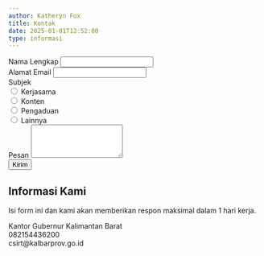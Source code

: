 ```yaml
---
author: Katheryn Fox
title: Kontak
date: 2025-01-01T12:52:00
type: informasi
---
```


<section class="relative bg-white dark:bg-gray-800 p-8 rounded-xl border-2 border-gray-300 dark:border-gray-600 shadow-lg mx-auto max-w-4xl">
    <div class="absolute top-0 right-0 bottom-0 w-1/3 bg-customYellow rounded-r-xl hidden md:block"></div>
    <div class="p-2 w-full max-w-4xl flex flex-col md:flex-row relative z-10">
        <!-- Kotak Putih -->
        <div class="w-full md:w-2/3 p-4 mr-4">
            <form id="contactForm" onsubmit="return validateForm(event)">
                <div class="flex flex-col md:flex-row gap-4 mb-4">
                    <div class="w-full">
                        <label for="name" class="block text-lg font-bold text-gray-700 dark:text-white">Nama Lengkap</label>
                        <input type="text" id="name" required class="mt-1 block w-full border border-gray-300 dark:border-gray-600 rounded-md shadow-sm p-2 focus:ring-green-500 focus:border-green-500 dark:bg-gray-700 dark:text-white">
                    </div>
                    <div class="w-full">
                        <label for="email" class="block text-lg font-bold text-gray-700 dark:text-white">Alamat Email</label>
                        <input type="email" id="email" required class="mt-1 block w-full border border-gray-300 dark:border-gray-600 rounded-md shadow-sm p-2 focus:ring-green-500 focus:border-green-500 dark:bg-gray-700 dark:text-white">
                    </div>
                </div>
                <div class="mb-4">
                    <label class="block text-lg font-bold text-gray-700 dark:text-white">Subjek</label>
                    <div class="grid grid-cols-2 gap-4 mt-2">
                        <div class="flex items-center">
                            <input type="radio" id="kerjasama" name="subjek" value="Kerjasama" required class="h-4 w-4 text-green-600 border-gray-300 dark:border-gray-600 focus:ring-green-500">
                            <label for="kerjasama" class="ml-2 block text-sm text-gray-700 dark:text-white">Kerjasama</label>
                        </div>
                        <div class="flex items-center">
                            <input type="radio" id="konten" name="subjek" value="Konten" class="h-4 w-4 text-green-600 border-gray-300 dark:border-gray-600 focus:ring-green-500">
                            <label for="konten" class="ml-2 block text-sm text-gray-700 dark:text-white">Konten</label>
                        </div>
                        <div class="flex items-center">
                            <input type="radio" id="pengaduan" name="subjek" value="Pengaduan" class="h-4 w-4 text-green-600 border-gray-300 dark:border-gray-600 focus:ring-green-500">
                            <label for="pengaduan" class="ml-2 block text-sm text-gray-700 dark:text-white">Pengaduan</label>
                        </div>
                        <div class="flex items-center">
                            <input type="radio" id="lainnya" name="subjek" value="Lainnya" class="h-4 w-4 text-green-600 border-gray-300 dark:border-gray-600 focus:ring-green-500">
                            <label for="lainnya" class="ml-2 block text-sm text-gray-700 dark:text-white">Lainnya</label>
                        </div>
                    </div>
                </div>
                <div class="mb-4">
                    <label for="message" class="block text-lg font-bold text-gray-700 dark:text-white">Pesan</label>
                    <textarea id="message" rows="4" required class="mt-1 block w-full border border-gray-300 dark:border-gray-600 rounded-md shadow-sm p-2 focus:ring-green-500 focus:border-green-500 resize-none dark:bg-gray-700 dark:text-white"></textarea>
                </div>
                <button type="submit" class="w-full bg-customGreen text-white py-2 rounded-md hover:bg-green-700">Kirim</button>
            </form>
        </div>
        <!-- Kotak Hijau -->
        <div class="w-full md:w-1/2 bg-customGreen dark:bg-green-700 text-white p-4 mt-4 md:mt-0 md:ml-4 relative z-20">
            <h2 class="text-lg font-bold mb-2">Informasi Kami</h2>
            <p class="mb-4 font-medium text-sm">Isi form ini dan kami akan memberikan respon maksimal dalam 1 hari kerja.</p>
            <div class="flex items-center mb-2">
                <i class="fas fa-map-marker-alt mr-2 text-xl"></i>
                <span class="font-medium text-sm">Kantor Gubernur Kalimantan Barat</span>
            </div>
            <div class="flex items-center mb-2">
                <i class="fas fa-phone-alt mr-2 text-xl"></i>
                <span class="font-medium text-sm">082154436200</span>
            </div>
            <div class="flex items-center mb-4">
                <i class="fas fa-envelope mr-2 text-xl"></i>
                <span class="font-medium text-sm">csirt@kalbarprov.go.id</span>
            </div>
            <div class="flex flex-wrap gap-3 justify-center">
                <a href="https://www.youtube.com/@DiskominfoProvKalbar" target="_blank" class="text-customGreen dark:text-green-700 hover:text-green-800 dark:hover:text-green-900 w-10 h-10 rounded-full bg-white dark:bg-gray-200 flex items-center justify-center flex-shrink-0">
                    <i class="fab fa-youtube text-2xl"></i>
                </a>
                <a href="https://www.facebook.com/Diskominfoprovkalbar" target="_blank" class="text-customGreen dark:text-green-700 hover:text-green-800 dark:hover:text-green-900 w-10 h-10 rounded-full bg-white dark:bg-gray-200 flex items-center justify-center flex-shrink-0">
                    <i class="fab fa-facebook text-2xl"></i>
                </a>
                <a href="https://www.tiktok.com/@diskominfo.kalbar" target="_blank" class="text-customGreen dark:text-green-700 hover:text-green-800 dark:hover:text-green-900 w-10 h-10 rounded-full bg-white dark:bg-gray-200 flex items-center justify-center flex-shrink-0">
                    <i class="fab fa-tiktok text-2xl"></i>
                </a>
                <a href="https://x.com/KominfoKalbar" target="_blank" class="text-customGreen dark:text-green-700 hover:text-green-800 dark:hover:text-green-900 w-10 h-10 rounded-full bg-white dark:bg-gray-200 flex items-center justify-center flex-shrink-0">
                    <i class="fab fa-twitter text-2xl"></i>
                </a>
                <a href="https://www.instagram.com/diskominfo.kalbar/" target="_blank" class="text-customGreen dark:text-green-700 hover:text-green-800 dark:hover:text-green-900 w-10 h-10 rounded-full bg-white dark:bg-gray-200 flex items-center justify-center flex-shrink-0">
                    <i class="fab fa-instagram text-2xl"></i>
                </a>
            </div>
        </div>
    </div>
</section>

<script>
function validateForm(event) {
    event.preventDefault();
    
    const name = document.getElementById('name').value;
    const email = document.getElementById('email').value;
    const message = document.getElementById('message').value;
    const subjekRadios = document.getElementsByName('subjek');
    let selectedSubjek = '';
    
    for (let radio of subjekRadios) {
        if (radio.checked) {
            selectedSubjek = radio.value;
            break;
        }
    }
    
    if (!name || !email || !message || !selectedSubjek) {
        alert('Mohon lengkapi semua field yang diperlukan');
        return false;
    }
    
    const emailBody = `Nama: ${name}\nEmail: ${email}\nSubjek: ${selectedSubjek}\nPesan: ${message}`;
    
    const mailtoLink = `mailto:csirt@kalbarprov.go.id?subject=${encodeURIComponent(selectedSubjek)}&body=${encodeURIComponent(emailBody)}`;
    
    window.location.href = mailtoLink;
    return false;
}
</script>